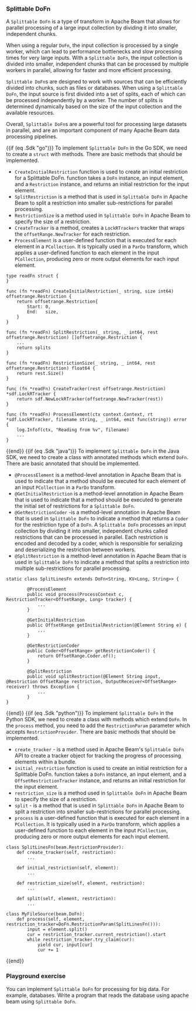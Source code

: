 <!--
Licensed under the Apache License, Version 2.0 (the "License");
you may not use this file except in compliance with the License.
You may obtain a copy of the License at

http://www.apache.org/licenses/LICENSE-2.0

Unless required by applicable law or agreed to in writing, software
distributed under the License is distributed on an "AS IS" BASIS,
WITHOUT WARRANTIES OR CONDITIONS OF ANY KIND, either express or implied.
See the License for the specific language governing permissions and
limitations under the License.
-->
### Splittable DoFn

A `Splittable DoFn` is a type of transform in Apache Beam that allows for parallel processing of a large input collection by dividing it into smaller, independent chunks.

When using a regular `DoFn`, the input collection is processed by a single worker, which can lead to performance bottlenecks and slow processing times for very large inputs. With a `Splittable DoFn`, the input collection is divided into smaller, independent chunks that can be processed by multiple workers in parallel, allowing for faster and more efficient processing.

`Splittable DoFn`s are designed to work with sources that can be efficiently divided into chunks, such as files or databases. When using a `Splittable DoFn`, the input source is first divided into a set of splits, each of which can be processed independently by a worker. The number of splits is determined dynamically based on the size of the input collection and the available resources.

Overall, `Splittable DoFn`s are a powerful tool for processing large datasets in parallel, and are an important component of many Apache Beam data processing pipelines.


{{if (eq .Sdk "go")}}
To implement `Splittable DoFn` in the Go SDK, we need to create a `struct` with methods. There are basic methods that should be implemented.

* `CreateInitialRestriction` function is used to create an initial restriction for a Splittable DoFn. function takes a `DoFn` instance, an input element, and a `Restriction` instance, and returns an initial restriction for the input element.
* `SplitRestriction` is a method that is used in `Splittable DoFn` in Apache Beam to split a restriction into smaller sub-restrictions for parallel processing.
* `RestrictionSize` is a method used in `Splittable DoFn` in Apache Beam to specify the size of a restriction.
* `CreateTracker` is a method, creates a `LockRTrackers` tracker that wraps the `offsetRange.NewTracker` for each restriction.
* `ProcessElement` is a user-defined function that is executed for each element in a `PCollection`. It is typically used in a `ParDo` transform, which applies a user-defined function to each element in the input `PCollection`, producing zero or more output elements for each input element.
```
type readFn struct {
}

func (fn *readFn) CreateInitialRestriction(_ string, size int64) offsetrange.Restriction {
	return offsetrange.Restriction{
		Start: 0,
		End:   size,
	}
}

func (fn *readFn) SplitRestriction(_ string, _ int64, rest offsetrange.Restriction) []offsetrange.Restriction {
    ...
	return splits
}

func (fn *readFn) RestrictionSize(_ string, _ int64, rest offsetrange.Restriction) float64 {
	return rest.Size()
}

func (fn *readFn) CreateTracker(rest offsetrange.Restriction) *sdf.LockRTracker {
	return sdf.NewLockRTracker(offsetrange.NewTracker(rest))
}

func (fn *readFn) ProcessElement(ctx context.Context, rt *sdf.LockRTracker, filename string, _ int64, emit func(string)) error {
	log.Infof(ctx, "Reading from %v", filename)
	...
}
```
{{end}}
{{if (eq .Sdk "java")}}
To implement `Splittable DoFn` in the Java SDK, we need to create a class with annotated methods which extend `DoFn`. There are basic annotated that should be implemented.

* `@ProcessElement` is a method-level annotation in Apache Beam that is used to indicate that a method should be executed for each element of an input `PCollection` in a `ParDo` transform.
* `@GetInitialRestriction` is a method-level annotation in Apache Beam that is used to indicate that a method should be executed to generate the initial set of restrictions for a `Splittable DoFn`.
* `@GetRestrictionCoder` -is a method-level annotation in Apache Beam that is used in `Splittable DoFn` to indicate a method that returns a `Coder` for the restriction type of a `DoFn`. A `Splittable DoFn` processes an input collection by dividing it into smaller, independent chunks called restrictions that can be processed in parallel. Each restriction is encoded and decoded by a coder, which is responsible for serializing and deserializing the restriction between workers.
* `@SplitRestriction` is a method-level annotation in Apache Beam that is used in `Splittable DoFn` to indicate a method that splits a restriction into multiple sub-restrictions for parallel processing.
```
static class SplitLinesFn extends DoFn<String, KV<Long, String>> {

        @ProcessElement
        public void process(ProcessContext c, RestrictionTracker<OffsetRange, Long> tracker) {
            ...
        }

        @GetInitialRestriction
        public OffsetRange getInitialRestriction(@Element String e) {
            ...
        }

        @GetRestrictionCoder
        public Coder<OffsetRange> getRestrictionCoder() {
            return OffsetRange.Coder.of();
        }

        @SplitRestriction
        public void splitRestriction(@Element String input, @Restriction OffsetRange restriction, OutputReceiver<OffsetRange> receiver) throws Exception {
            ...
        }
}
```
{{end}}
{{if (eq .Sdk "python")}}
To implement `Splittable DoFn` in the Python SDK, we need to create a class with methods which extend `DoFn`. In the `process` method, you need to add the `RestrictionParam` parameter which accepts `RestrictionProvider`. There are basic methods that should be implemented.

* `create_tracker` - is a method used in Apache Beam's `Splittable DoFn` API to create a tracker object for tracking the progress of processing elements within a bundle.
* `initial_restriction` function is used to create an initial restriction for a Splittable DoFn. function takes a `DoFn` instance, an input element, and a `OffsetRestrictionTracker` instance, and returns an initial restriction for the input element.
* `restriction_size` is a method used in `Splittable DoFn` in Apache Beam to specify the size of a restriction.
* `split` - is a method that is used in `Splittable DoFn` in Apache Beam to split a restriction into smaller sub-restrictions for parallel processing.
* `process` is a user-defined function that is executed for each element in a `PCollection`. It is typically used in a `ParDo` transform, which applies a user-defined function to each element in the input `PCollection`, producing zero or more output elements for each input element.
```
class SplitLinesFn(beam.RestrictionProvider):
    def create_tracker(self, restriction):
        ...

    def initial_restriction(self, element):
        ...

    def restriction_size(self, element, restriction):
        ...

    def split(self, element, restriction):
        ...

class MyFileSource(beam.DoFn):
    def process(self, element, restriction_tracker=DoFn.RestrictionParam(SplitLinesFn())):
        input = element.split()
        cur = restriction_tracker.current_restriction().start
        while restriction_tracker.try_claim(cur):
            yield cur, input[cur]
            cur += 1
```
{{end}}

### Playground exercise

You can implement `Splittable DoFn` for processing for big data. For example, databases. Write a program that reads the database using apache beam using `Splittable DoFn`.
